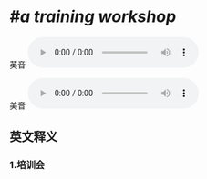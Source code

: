 # ***\#a training workshop*** 
英音
<audio src="./media/A training workshop1_AAC.aac" controls="controls"></audio>

美音
<audio src="./media/A training workshop2_AAC.aac" controls="controls"></audio>



  

英文释义
---
### 1.**培训会**  


